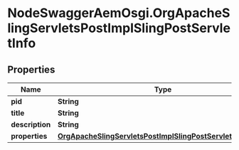 # NodeSwaggerAemOsgi.OrgApacheSlingServletsPostImplSlingPostServletInfo

## Properties

Name | Type | Description | Notes
------------ | ------------- | ------------- | -------------
**pid** | **String** |  | [optional] 
**title** | **String** |  | [optional] 
**description** | **String** |  | [optional] 
**properties** | [**OrgApacheSlingServletsPostImplSlingPostServletProperties**](OrgApacheSlingServletsPostImplSlingPostServletProperties.md) |  | [optional] 


